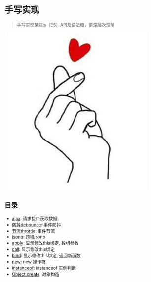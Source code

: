 # 手写实现

> 手写实现某些js（ES）API及语法糖，更深层次理解

![ღ( ´･ᴗ･` )比心](../imgs/handle.png)

## 目录

- [ajax](./ajax.md): 请求接口获取数据
- [防抖debounce](./debounce.md): 事件防抖
- [节流throttle](./throttle.md): 事件节流
- [jsonp](./jsonp.md): 跨域jsonp
- [apply](./apply.md): 显示修改this绑定, 数组参数
- [call](./call.md): 显示修改this绑定
- [bind](./bind.md): 显示修改this绑定, 返回新函数
- [new](./new.md): new 操作符
- [instanceof](./instanceof.md): instanceof 实例判断
- [Object.create](./object-create.md): 对象构造
